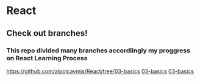 # React
## Check out branches!
### This repo divided many branches accordlingly my proggress on React Learning Process
https://github.com/alpolcaymis/React/tree/03-basics
[03-basics](/guides/content/editing-an-existing-page#modifying-front-matter)
[03-basics](https://github.com/alpolcaymis/React/tree/03-basics)
